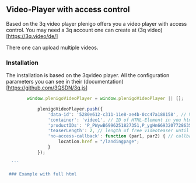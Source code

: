 ## Video-Player with access control

Based on the 3q video player plenigo offers you a video player with access control. You may need a 3q account one can create at (3q video)[https://3q.video/de/]

There one can upload multiple videos.


### Installation

The installation is based on the 3qvideo player. All the configuration parameters you can see in their (documentation)[https://github.com/3QSDN/3q.js]
```javascript
        window.plenigoVideoPlayer = window.plenigoVideoPlayer || [];

            plenigoVideoPlayer.push({
                'data-id': '5280e612-c311-11e8-ae4b-0cc47a188158', // Video ID from 3q backend
                'container': 'video1', // ID of HTML-Element in you html page
                'productIDs': 'P_PWywB6996251827351,P_ygHn66932077286351', // lst of plenigo product IDs to check access against
                'teaserLength': 2, // length of free videoteaser until video is stopped
                'no-access-callback': function (par1, par2) { // callbackfunction we call, if customer has no access
                    location.href = "/landingpage";
                }
            });
            
  ```
 
 ### Example with full html
